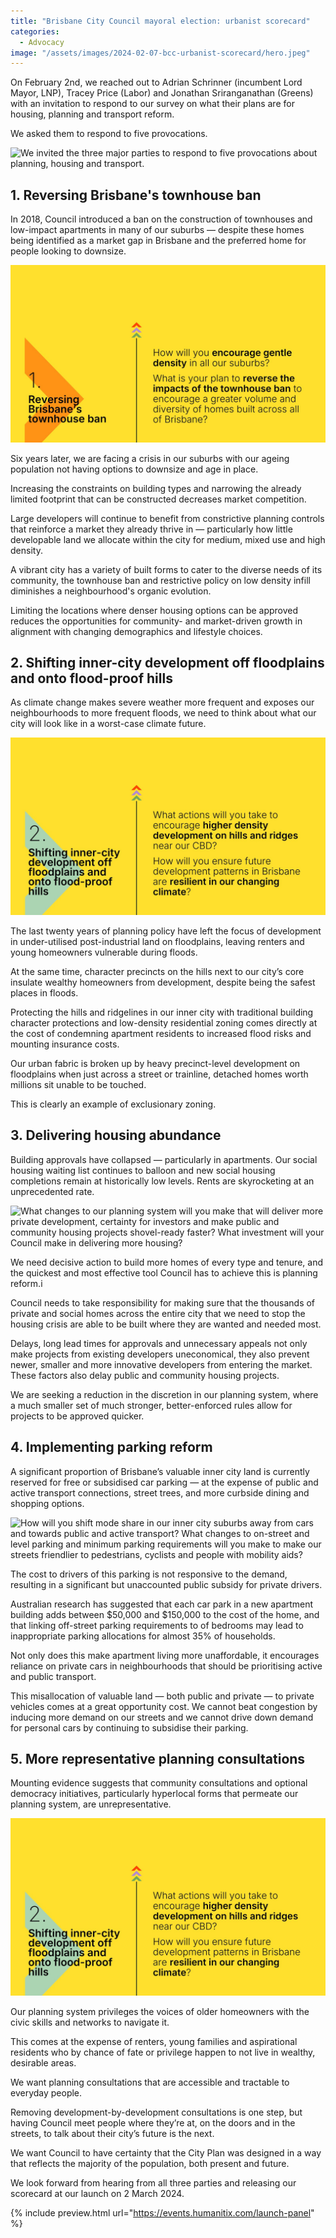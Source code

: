 ```yaml
---
title: "Brisbane City Council mayoral election: urbanist scorecard"
categories:
  - Advocacy
image: "/assets/images/2024-02-07-bcc-urbanist-scorecard/hero.jpeg"
---
```


On February 2nd, we reached out to Adrian Schrinner (incumbent Lord Mayor, LNP), Tracey Price (Labor) and Jonathan Sriranganathan (Greens) with an invitation to respond to our survey on what their plans are for housing, planning and transport reform. 

We asked them to respond to five provocations.

![We invited the three major parties to respond to five provocations about
planning, housing and transport.](/assets/images/2024-02-07-bcc-urbanist-scorecard/hero.jpeg)

## 1. Reversing Brisbane's townhouse ban

In 2018, Council introduced a ban on the construction of townhouses and low-impact apartments in many of our suburbs — despite these homes being identified as a market gap in Brisbane and the preferred home for people looking to downsize.

![How will you encourage gentle density in all our suburbs? What is your plan to reverse the impacts of the townhouse ban to encourage a greater volume and diversity of homes built across all of Brisbane?](/assets/images/2024-02-07-bcc-urbanist-scorecard/1-townhouse-ban.jpeg)

Six years later, we are facing a crisis in our suburbs with our ageing population not having options to downsize and age in place.

Increasing the constraints on building types and narrowing the already limited footprint that can be constructed decreases market competition.

Large developers will continue to benefit from constrictive planning controls that reinforce a market they already thrive in — particularly how little developable land we allocate within the city for medium, mixed use and high density.

A vibrant city has a variety of built forms to cater to the diverse needs of its community, the townhouse ban and restrictive policy on low density infill diminishes a neighbourhood's organic evolution.

Limiting the locations where denser housing options can be approved reduces the opportunities for community- and market-driven growth in alignment with changing demographics and lifestyle choices.


## 2. Shifting inner-city development off floodplains and onto flood-proof hills

As climate change makes severe weather more frequent and exposes our neighbourhoods to more frequent floods, we need to think about what our city will look like in a worst-case climate future.

![What actions will you take to encourage higher density development on hills and ridges near our CBD? How will you ensure future development patterns in Brisbane are resilient in our changing climate?](/assets/images/2024-02-07-bcc-urbanist-scorecard/2-shifting-dev.jpeg)

The last twenty years of planning policy have left the focus of development in under-utilised post-industrial land on floodplains, leaving renters and young homeowners vulnerable during floods.

At the same time, character precincts on the hills next to our city’s core insulate wealthy homeowners from development, despite being the safest places in floods.

Protecting the hills and ridgelines in our inner city with traditional building character protections and low-density residential zoning comes directly at the cost of condemning apartment residents to increased flood risks and mounting insurance costs.

Our urban fabric is broken up by heavy precinct-level development on floodplains when just across a street or trainline, detached homes worth millions sit unable to be touched. 

This is clearly an example of exclusionary zoning.

## 3. Delivering housing abundance

Building approvals have collapsed — particularly in apartments. Our social housing waiting list continues to balloon and new social housing completions remain at historically low levels. Rents are skyrocketing at an unprecedented rate.

![What changes to our planning system will you make that will deliver more private development, certainty for investors and make public and community housing
projects shovel-ready faster? What investment will your Council
make in delivering more housing?](/assets/images/2024-02-07-bcc-urbanist-scorecard/3-abundance.jpeg)

We need decisive action to build more homes of every type and tenure, and the quickest and most effective tool Council has to achieve this is planning reform.i

Council needs to take responsibility for making sure that the thousands of private and social homes across the entire city that we need to stop the housing crisis are able to be built where they are wanted and needed most.

Delays, long lead times for approvals and unnecessary appeals not only make projects from existing developers uneconomical, they also prevent newer, smaller and more innovative developers from entering the market. These factors also delay public and community housing projects.

We are seeking a reduction in the discretion in our planning system, where a much smaller set of much stronger, better-enforced rules allow for projects to be approved quicker.

## 4. Implementing parking reform

A significant proportion of Brisbane’s valuable inner city land is currently reserved for free or subsidised car parking — at the expense of public and active transport connections, street trees, and more curbside dining and shopping options.


![How will you shift mode share in our inner city suburbs away from cars and towards public and active
transport? What changes to on-street and level parking and minimum parking requirements will you make to make our streets friendlier to pedestrians, cyclists and people
with mobility aids?](/assets/images/2024-02-07-bcc-urbanist-scorecard/4-parking.jpeg)

The cost to drivers of this parking is not responsive to the demand, resulting in a significant but unaccounted public subsidy for private drivers.

Australian research has suggested that each car park in a new apartment building adds between $50,000 and $150,000 to the cost of the home, and that linking off-street parking requirements to of bedrooms may lead to inappropriate parking allocations for almost 35% of households.

Not only does this make apartment living more unaffordable, it encourages reliance on private cars in neighbourhoods that should be prioritising active and public transport.

This misallocation of valuable land — both public and private — to private vehicles comes at a great opportunity cost. We cannot beat congestion by inducing more demand on our streets and we cannot drive down demand for personal cars by continuing to subsidise their parking.

## 5. More representative planning consultations

Mounting evidence suggests that community consultations and optional democracy initiatives, particularly hyperlocal forms that permeate our planning system, are unrepresentative.


![What measures will you take to ensure more diverse voices are
heard in our planning system? What investment will you make in conducting regular representative surveys of Brisbane's population on planning, transport and housing
matters?](/assets/images/2024-02-07-bcc-urbanist-scorecard/2-shifting-dev.jpeg)

Our planning system privileges the voices of older homeowners with the civic skills and networks to navigate it. 

This comes at the expense of renters, young families and aspirational residents who by chance of fate or privilege happen to not live in wealthy, desirable areas.

We want planning consultations that are accessible and tractable to everyday people.

Removing development-by-development consultations is one step, but having Council meet people where they’re at, on the doors and in the streets, to talk about their city’s future is the next.

We want Council to have certainty that the City Plan was designed in a way that reflects the majority of the population, both present and future.

We look forward from hearing from all three parties and releasing our scorecard at our launch on 2 March 2024.

{% include preview.html url="https://events.humanitix.com/launch-panel" %}
